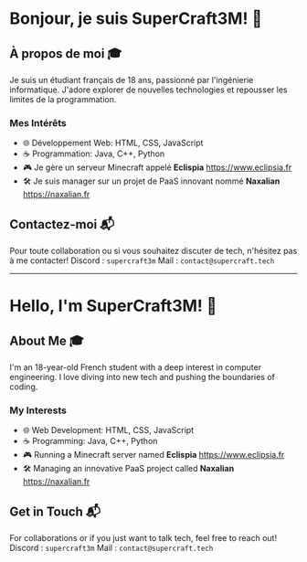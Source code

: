# Bonjour, je suis SuperCraft3M! 👋

## À propos de moi 🎓
Je suis un étudiant français de 18 ans, passionné par l'ingénierie informatique. J'adore explorer de nouvelles technologies et repousser les limites de la programmation.

### Mes Intérêts
- 🌐 Développement Web: HTML, CSS, JavaScript
- ☕ Programmation: Java, C++, Python
- 🎮 Je gère un serveur Minecraft appelé **Eclispia** https://www.eclipsia.fr
- 🛠️ Je suis manager sur un projet de PaaS innovant nommé **Naxalian** https://naxalian.fr

## Contactez-moi 📬
Pour toute collaboration ou si vous souhaitez discuter de tech, n'hésitez pas à me contacter!
Discord : `supercraft3m`
Mail : `contact@supercraft.tech`

---

# Hello, I'm SuperCraft3M! 👋

## About Me 🎓
I'm an 18-year-old French student with a deep interest in computer engineering. I love diving into new tech and pushing the boundaries of coding.

### My Interests
- 🌐 Web Development: HTML, CSS, JavaScript
- ☕ Programming: Java, C++, Python
- 🎮 Running a Minecraft server named **Eclispia** https://www.eclipsia.fr
- 🛠️ Managing an innovative PaaS project called **Naxalian** https://naxalian.fr

## Get in Touch 📬
For collaborations or if you just want to talk tech, feel free to reach out!
Discord : `supercraft3m`
Mail : `contact@supercraft.tech`
